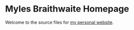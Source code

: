 Myles Braithwaite Homepage
==========================

Welcome to the source files for [my personal website](http://mylesbraithwaite.com/ "Myles Braithwaite").
